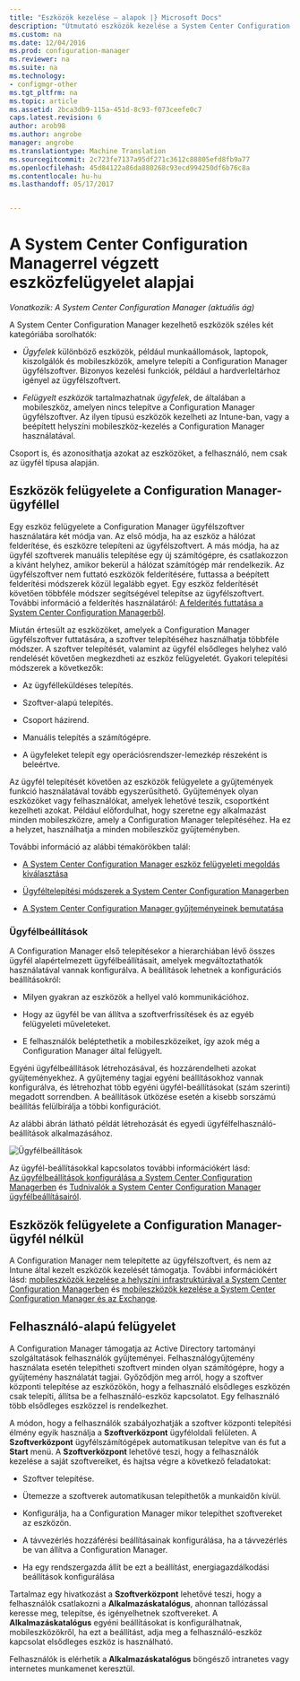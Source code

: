 ```yaml
---
title: "Eszközök kezelése – alapok |} Microsoft Docs"
description: "Útmutató eszközök kezelése a System Center Configuration Manager használatával."
ms.custom: na
ms.date: 12/04/2016
ms.prod: configuration-manager
ms.reviewer: na
ms.suite: na
ms.technology:
- configmgr-other
ms.tgt_pltfrm: na
ms.topic: article
ms.assetid: 2bca3db9-115a-451d-8c93-f073ceefe0c7
caps.latest.revision: 6
author: arob98
ms.author: angrobe
manager: angrobe
ms.translationtype: Machine Translation
ms.sourcegitcommit: 2c723fe7137a95df271c3612c88805efd8fb9a77
ms.openlocfilehash: 45d84122a86da880268c93ecd994250df6b76c8a
ms.contentlocale: hu-hu
ms.lasthandoff: 05/17/2017


---
```

# <a name="fundamentals-of-managing-devices-with-system-center-configuration-manager"></a>A System Center Configuration Managerrel végzett eszközfelügyelet alapjai

*Vonatkozik: A System Center Configuration Manager (aktuális ág)*

A System Center Configuration Manager kezelhető eszközök széles két kategóriába sorolhatók:

-   *Ügyfelek* különböző eszközök, például munkaállomások, laptopok, kiszolgálók és mobileszközök, amelyre telepíti a Configuration Manager ügyfélszoftver. Bizonyos kezelési funkciók, például a hardverleltárhoz igényel az ügyfélszoftvert.  

-   *Felügyelt eszközök* tartalmazhatnak *ügyfelek*, de általában a mobileszköz, amelyen nincs telepítve a Configuration Manager ügyfélszoftver. Az ilyen típusú eszközök kezelheti az Intune-ban, vagy a beépített helyszíni mobileszköz-kezelés a Configuration Manager használatával.

Csoport is, és azonosíthatja azokat az eszközöket, a felhasználó, nem csak az ügyfél típusa alapján.

## <a name="managing-devices-with-the-configuration-manager-client"></a>Eszközök felügyelete a Configuration Manager-ügyféllel

Egy eszköz felügyelete a Configuration Manager ügyfélszoftver használatára két módja van. Az első módja, ha az eszköz a hálózat felderítése, és eszközre telepíteni az ügyfélszoftvert. A más módja, ha az ügyfél szoftverek manuális telepítése egy új számítógépre, és csatlakozzon a kívánt helyhez, amikor bekerül a hálózat számítógép már rendelkezik. Az ügyfélszoftver nem futtató eszközök felderítésére, futtassa a beépített felderítési módszerek közül legalább egyet. Egy eszköz felderítését követően többféle módszer segítségével telepítse az ügyfélszoftvert. További információ a felderítés használatáról: [A felderítés futtatása a System Center Configuration Managerből](../../core/servers/deploy/configure/run-discovery.md).  

 Miután értesült az eszközöket, amelyek a Configuration Manager ügyfélszoftver futtatására, a szoftver telepítéséhez használhatja többféle módszer. A szoftver telepítését, valamint az ügyfél elsődleges helyhez való rendelését követően megkezdheti az eszköz felügyeletét.  Gyakori telepítési módszerek a következők:

 - Az ügyfélleküldéses telepítés.

 - Szoftver-alapú telepítés.

 - Csoport házirend.

 - Manuális telepítés a számítógépre.
 - A ügyfeleket telepít egy operációsrendszer-lemezkép részeként is beleértve.  


 Az ügyfél telepítését követően az eszközök felügyelete a gyűjtemények funkció használatával tovább egyszerűsíthető. Gyűjtemények olyan eszközöket vagy felhasználókat, amelyek lehetővé teszik, csoportként kezelheti azokat. Például előfordulhat, hogy szeretne egy alkalmazást minden mobileszközre, amely a Configuration Manager telepítéséhez. Ha ez a helyzet, használhatja a minden mobileszköz gyűjteményben.  

 További információ az alábbi témakörökben talál:  

-   [A System Center Configuration Manager eszköz felügyeleti megoldás kiválasztása](../../core/plan-design/choose-a-device-management-solution.md)  

-   [Ügyféltelepítési módszerek a System Center Configuration Managerben](../../core/clients/deploy/plan/client-installation-methods.md)  

-   [A System Center Configuration Manager gyűjteményeinek bemutatása](../../core/clients/manage/collections/introduction-to-collections.md)  

### <a name="client-settings"></a>Ügyfélbeállítások  
 A Configuration Manager első telepítésekor a hierarchiában lévő összes ügyfél alapértelmezett ügyfélbeállításait, amelyek megváltoztathatók használatával vannak konfigurálva. A beállítások lehetnek a konfigurációs beállításokról:

 -  Milyen gyakran az eszközök a hellyel való kommunikációhoz.

 -  Hogy az ügyfél be van állítva a szoftverfrissítések és az egyéb felügyeleti műveleteket.

 -  E felhasználók beléptethetik a mobileszközeiket, így azok még a Configuration Manager által felügyelt.  

Egyéni ügyfélbeállítások létrehozásával, és hozzárendelheti azokat gyűjteményekhez.  A gyűjtemény tagjai egyéni beállításokhoz vannak konfigurálva, és létrehozhat több egyéni ügyfél-beállításokat (szám szerinti) megadott sorrendben.  A beállítások ütközése esetén a kisebb sorszámú beállítás felülbírálja a többi konfigurációt.  

Az alábbi ábrán látható példát létrehozását és egyedi ügyfélfelhasználó-beállítások alkalmazásához.  

 ![Ügyfélbeállítások](media/ClientSettings.gif)  

 Az ügyfél-beállításokkal kapcsolatos további információkért lásd:  
                [Az ügyfélbeállítások konfigurálása a System Center Configuration Managerben](../../core/clients/deploy/configure-client-settings.md) és [Tudnivalók a System Center Configuration Manager ügyfélbeállításairól](../../core/clients/deploy/about-client-settings.md).

## <a name="managing-devices-without-the-configuration-manager-client"></a>Eszközök felügyelete a Configuration Manager-ügyfél nélkül  
 A Configuration Manager nem telepítette az ügyfélszoftvert, és nem az Intune által kezelt eszközök kezelését támogatja. További információkért lásd: [mobileszközök kezelése a helyszíni infrastruktúrával a System Center Configuration Managerben](../../mdm/understand/manage-mobile-devices-with-on-premises-infrastructure.md) és [mobileszközök kezelése a System Center Configuration Manager és az Exchange](../../mdm/deploy-use/manage-mobile-devices-with-exchange-activesync.md).  

## <a name="user-based-management"></a>Felhasználó-alapú felügyelet  
 A Configuration Manager támogatja az Active Directory tartományi szolgáltatások felhasználók gyűjteményei. Felhasználógyűjtemény használata esetén telepítheti szoftvert minden olyan számítógépre, hogy a gyűjtemény használatát tagjai. Győződjön meg arról, hogy a szoftver központi telepítése az eszközökön, hogy a felhasználó elsődleges eszközén csak telepíti, állítsa be a felhasználó-eszköz kapcsolatot. Egy felhasználó több elsődleges eszközzel is rendelkezhet.  

 A módon, hogy a felhasználók szabályozhatják a szoftver központi telepítési élmény egyik használja a **Szoftverközpont** ügyféloldali felületen. A **Szoftverközpont** ügyfélszámítógépek automatikusan telepítve van és fut a **Start** menü. A **Szoftverközpont** lehetővé teszi, hogy a felhasználók kezelése a saját szoftvereiket, és hajtsa végre a következő feladatokat:  

-   Szoftver telepítése.  

-   Ütemezze a szoftverek automatikusan telepíthetők a munkaidőn kívül.  

-   Konfigurálja, ha a Configuration Manager mikor telepíthet szoftvereket az eszközön.  

-   A távvezérlés hozzáférési beállításainak konfigurálása, ha a távvezérlés be van állítva a Configuration Manager.  

-   Ha egy rendszergazda állít be ezt a beállítást, energiagazdálkodási beállítások konfigurálása  


 Tartalmaz egy hivatkozást a **Szoftverközpont** lehetővé teszi, hogy a felhasználók csatlakozni a **Alkalmazáskatalógus**, ahonnan tallózással keresse meg, telepítse, és igényelhetnek szoftvereket. A **Alkalmazáskatalógus** egyéni beállításokat is konfigurálhatnak, mobileszközökről, ha ezt a beállítást, adja meg a felhasználó-eszköz kapcsolat elsődleges eszköz is használható.   

 Felhasználók is elérhetik a **Alkalmazáskatalógus** böngésző intranetes vagy internetes munkamenet keresztül.  

